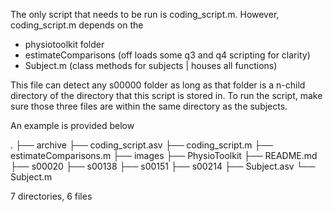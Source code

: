 The only script that needs to be run is coding_script.m. However, coding_script.m depends on the 
- physiotoolkit folder
- estimateComparisons (off loads some q3 and q4 scripting for clarity)
- Subject.m (class methods for subjects | houses all functions)

This file can detect any s00000 folder as long as that folder is a n-child directory of the directory that this script is stored in. 
To run the script, make sure those three files are within the same directory as the subjects.

An example is provided below

.
├── archive
├── coding_script.asv
├── coding_script.m
├── estimateComparisons.m
├── images
├── PhysioToolkit
├── README.md
├── s00020
├── s00138
├── s00151
├── s00214
├── Subject.asv
└── Subject.m

7 directories, 6 files
